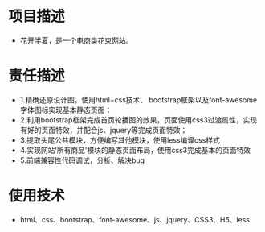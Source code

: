 # 项目描述
- 花开半夏，是一个电商类花束网站。
# 责任描述
+ 1.精确还原设计图，使用html+css技术、 bootstrap框架以及font-awesome字体图标实现基本静态页面；
+ 2.利用bootstrap框架完成首页轮播图的效果，页面使用css3过渡属性，实现有好的页面特效，并配合js、jquery等完成页面特效；
+ 3.提取头尾公共模块，方便编写其他模块，使用less编译css样式
+ 4.实现网站'所有商品'模块的静态页面布局，使用css3完成基本的页面特效
+ 5.前端兼容性代码调试，分析、解决bug
# 使用技术
+ html、css、bootstrap、font-awesome、js、jquery、CSS3、H5、less
